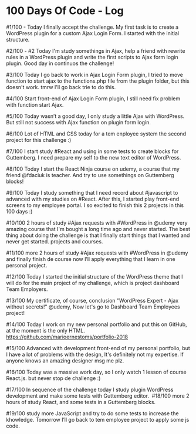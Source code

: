 # 100 Days Of Code - Log

#1/100 - Today I finally accept the challenge. My first task is to create a WordPress plugin for a custom Ajax Login Form. I started with the initial structure.

#2/100 - #2 Today I'm study somethings in Ajax, help a friend with rewrite rules in a WordPress plugin and write the first scripts to Ajax form login plugin. Good day in continuos the challenge!

#3/100 Today I go back to work in Ajax Login Form plugin, I tried to move function to start ajax to the functions.php file from the plugin folder, but this doesn't work. tmrw I'll go back trie to do this.

‪#4/100 Start front-end of Ajax Login Form plugin, I still need fix problem with function start Ajax. ‬

#5/100 Today wasn’t a good day, I only study a little Ajax with WordPress. But still not success with Ajax function on plugin form login.

‪#6/100 Lot of HTML and CSS today for a tem enployee system the second project for this challenge :)‬

‪#7/100 I start study #React and using in some tests to create blocks for Guttemberg. I need prepare my self to the new text editor of WordPress.‬

‪#8/100 Today I start the React Ninja course on udemy, a course that my friend @fdaciuk is teacher. And try to use somethings on Guttemberg blocks!‬

#9/100 Today I study something that I need record about #javascript to advanced with my studies on #React. After this, I started play front-end screens to my employee portal. I so excited to finish this 2 projects in this 100 days :)

#10/100 2 hours of study #Ajax requests with #WordPress in @udemy very amazing course that I'm bought a long time ago and never started. The best thing about doing the challenge is that I finally start things that I wanted and never get started. projects and courses.

‪#11/100 more 2 hours of study #Ajax requests with #WordPress in @udemy and finally finish de course now I’ll apply everything that I learn in one personal project.‬

#12/100 Today I started the initial structure of the WordPress theme that I will do for the main project of my challenge, which is project dashboard Team Employers. 

#13/100 My certificate, of course, conclusion "WordPress Expert - Ajax without secrets!" @udemy, Now let's go to Dashboard Team Employees project!

#14/100 Today I work on my new personal portfolio and put this on GitHub, at the moment is the only HTML. https://github.com/marioernestoms/portfolio-2018

#15/100 Advanced with development front-end of my personal portfolio, but I have a lot of problems with the design, It's definitely not my expertise. If anyone knows an amazing designer msg me plz.

#16/100 Today was a massive work day, so I only watch 1 lesson of course React.js. but never stop de challenge :)

‪#17/100 In sequence of the challenge today I study plugin WordPress development and make some tests with Guttemberg editor.‬
‪
#18/100 more 2 hours of study React, and some tests in a Guttemberg blocks.‬

#19/100 study more JavaScript and try to do some tests to increase the khowledge. Tomorrow I’ll go back to tem employee project to apply some js code.

